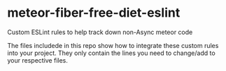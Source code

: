 # meteor-fiber-free-diet-eslint

Custom ESLint rules to help track down non-Async meteor code

The files includede in this repo show how to integrate these custom rules into your project. They only contain the lines you need to change/add to your respective files.


